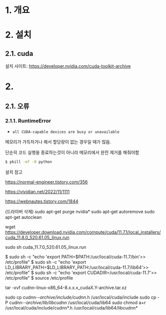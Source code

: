 # 1. 개요

# 2. 설치

 ## 2.1. cuda

설치 사이트: https://developer.nvidia.com/cuda-toolkit-archive



# 2. 

## 2.1. 오류

### 2.1.1. RuntimeError

- `all CUDA-capable devices are busy or unavailable`

메모리가 가득차거나 해서 할당량이 없는 경우일 때가 많음.

단순히 코드 실행을 종료하는것이 아니라 메모리에서 완전 제거를 해줘야함

```bash
$ pkill -ef -9 python
```

설치 참고

https://normal-engineer.tistory.com/356

https://vividian.net/2022/11/1111

https://webnautes.tistory.com/1844

(드라이버 삭제)
sudo apt-get purge nvidia*
sudo apt-get autoremove
sudo apt-get autoclean

wget https://developer.download.nvidia.com/compute/cuda/11.7.1/local_installers/cuda_11.8.0_520.61.05_linux.run

sudo sh cuda_11.7.0_520.61.05_linux.run





$ sudo sh -c "echo 'export PATH=$PATH:/usr/local/cuda-11.7/bin'>> /etc/profile" $ sudo sh -c "echo 'export LD_LIBRARY_PATH=$LD_LIBRARY_PATH:/usr/local/cuda-11.7/lib64'>> /etc/profile" $ sudo sh -c "echo 'export CUDADIR=/usr/local/cuda-11.7'>> /etc/profile" $ source /etc/profile



tar -xvf cudnn-linux-x86_64-8.x.x.x_cudaX.Y-archive.tar.xz 

sudo cp cudnn-*-archive/include/cudnn*.h /usr/local/cuda/include 
sudo cp -P cudnn-*-archive/lib/libcudnn* /usr/local/cuda/lib64 
sudo chmod a+r /usr/local/cuda/include/cudnn*.h /usr/local/cuda/lib64/libcudnn*
